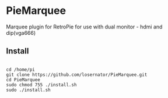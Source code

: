 # PieMarquee
Marquee plugin for RetroPie
for use with dual monitor - hdmi and dip(vga666)

## Install
<pre><code>
cd /home/pi
git clone https://github.com/losernator/PieMarquee.git
cd PieMarquee
sudo chmod 755 ./install.sh
sudo ./install.sh
</code></pre>
